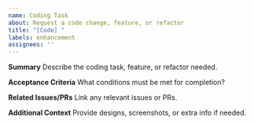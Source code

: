 ```yaml
---
name: Coding Task
about: Request a code change, feature, or refactor
title: "[Code] "
labels: enhancement
assignees: ''
---
```


**Summary**
Describe the coding task, feature, or refactor needed.

**Acceptance Criteria**
What conditions must be met for completion?

**Related Issues/PRs**
Link any relevant issues or PRs.

**Additional Context**
Provide designs, screenshots, or extra info if needed.
